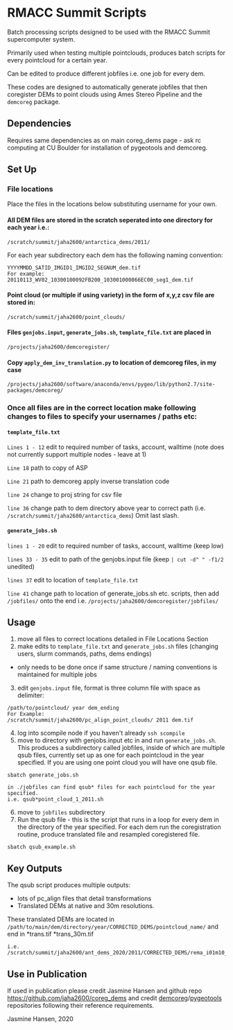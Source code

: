 # RMACC Summit Scripts

Batch processing scripts designed to be used with the RMACC Summit supercomputer system.

Primarily used when testing multiple pointclouds, produces batch scripts for every pointcloud for a certain year.

Can be edited to produce different jobfiles i.e. one job for every dem.

These codes are designed to automatically generate jobfiles that then coregister DEMs to point clouds using Ames Stereo Pipeline and the `demcoreg` package.

## Dependencies
Requires same dependencies as on main coreg_dems page - ask rc computing at CU Boulder for installation of pygeotools and demcoreg. 
## Set Up
### File locations
Place the files in the locations below substituting username for your own.

#### All DEM files are stored in the scratch seperated into one directory for each year i.e.:
```
/scratch/summit/jaha2600/antarctica_dems/2011/
``` 
For each year subdirectory each dem has the following naming convention:
```
YYYYMMDD_SATID_IMGID1_IMGID2_SEGNUM_dem.tif
For example:
20110113_WV02_10300100092FB200_103001000866EC00_seg1_dem.tif
```

#### Point cloud (or multiple if using variety) in the form of x,y,z csv file are stored in:
```
/scratch/summit/jaha2600/point_clouds/
```
#### Files `genjobs.input`, `generate_jobs.sh`, `template_file.txt` are placed in
```
/projects/jaha2600/demcoregister/
```

#### Copy `apply_dem_inv_translation.py` to location of demcoreg files, in my case
```
/projects/jaha2600/software/anaconda/envs/pygeo/lib/python2.7/site-packages/demcoreg/
```
### Once all files are in the correct location make following changes to files to specify your usernames / paths etc:
#### `template_file.txt`
`Lines 1 - 12` edit to required number of tasks, account, walltime (note does not currently support multiple nodes - leave at 1)

`Line 18` path to copy of ASP

`Line 21` path to demcoreg apply inverse translation code

`line 24` change to proj string for csv file

`line 36` change path to dem directory above year to correct path (i.e. `/scratch/summit/jaha2600/antarctica_dems`) Omit last slash.

#### `generate_jobs.sh`
`lines 1 - 20` edit to required number of tasks, account, walltime (keep low)

`lines 33 - 35` edit to path of the genjobs.input file (keep `| cut -d" " -f1/2` unedited)

`lines 37` edit to location of `template_file.txt`

`line 41` change path to location of generate_jobs.sh etc. scripts, then add `/jobfiles/` onto the end i.e. `/projects/jaha2600/demcoregister/jobfiles/`


## Usage
1. move all files to correct locations detailed in File Locations Section
2. make edits to `template_file.txt` and `generate_jobs.sh` files (changing users, slurm commands, paths, dems endings)
- only needs to be done once if same structure / naming conventions is maintained for multiple jobs
3. edit `genjobs.input` file, format is three column file with space as delimiter:
```
/path/to/pointcloud/ year dem_ending
For Example:
/scratch/summit/jaha2600/pc_align_point_clouds/ 2011 dem.tif
```
4. log into scompile node if you haven't already `ssh scompile`
5. move to directory with genjobs.input etc in and run `generate_jobs.sh`. This produces a subdirectory called jobfiles, inside of which are multiple qsub files, currently set up as one for each pointcloud in the year specified. If you are using one point cloud you will have one qsub file.
```
sbatch generate_jobs.sh

in ./jobfiles can find qsub* files for each pointcloud for the year specified.
i.e. qsub*point_cloud_1_2011.sh
```
6. move to `jobfiles` subdirectory 
7. Run the qsub file - this is the script that runs in a loop for every dem in the directory of the year specified. For each dem run the coregistration routine, produce translated file and resampled coregistered file. 
```
sbatch qsub_example.sh
```

## Key Outputs
The qsub script produces multiple outputs:
- lots of pc_align files that detail transformations
- Translated DEMs at native and 30m resolutions.

These translated DEMs are located in `/path/to/main/dem/directory/year/CORRECTED_DEMS/pointcloud_name/` and end in *trans.tif *trans_30m.tif
```
i.e. /scratch/summit/jaha2600/ant_dems_2020/2011/CORRECTED_DEMS/rema_i01m10_all/
```

## Use in Publication
If used in publication please credit Jasmine Hansen and github repo https://github.com/jaha2600/coreg_dems 
and credit [demcoreg](https://github.com/dshean/demcoreg)/[pygeotools](https://github.com/dshean/pygeotools) repositories following their reference requirements.

Jasmine Hansen, 2020
